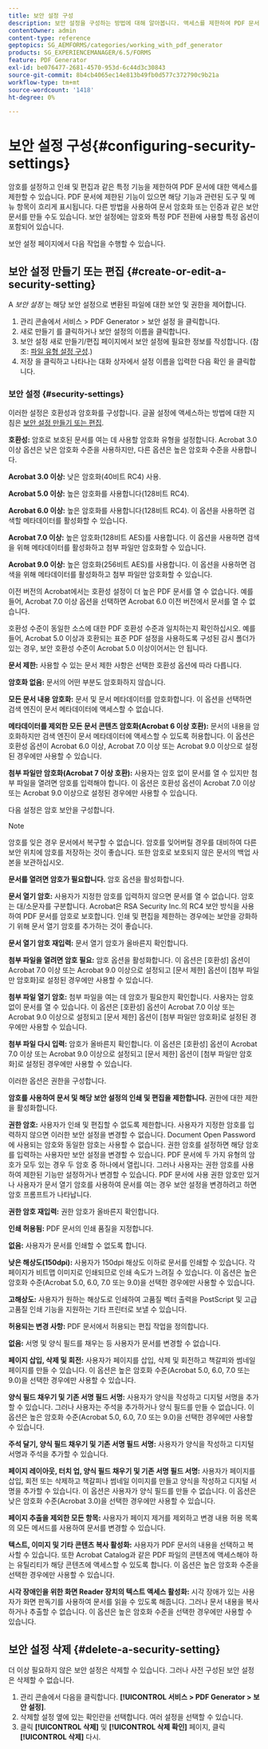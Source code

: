 ```yaml
---
title: 보안 설정 구성
description: 보안 설정을 구성하는 방법에 대해 알아봅니다. 액세스를 제한하여 PDF 문서를 보호할 수 있습니다. 문서를 암호화, 인증 또는 암호로 보호할 수 있습니다.
contentOwner: admin
content-type: reference
geptopics: SG_AEMFORMS/categories/working_with_pdf_generator
products: SG_EXPERIENCEMANAGER/6.5/FORMS
feature: PDF Generator
exl-id: be076477-2681-4570-953d-6c44d3c30843
source-git-commit: 8b4cb4065ec14e813b49fb0d577c372790c9b21a
workflow-type: tm+mt
source-wordcount: '1418'
ht-degree: 0%

---
```


# 보안 설정 구성{#configuring-security-settings}

암호를 설정하고 인쇄 및 편집과 같은 특정 기능을 제한하여 PDF 문서에 대한 액세스를 제한할 수 있습니다. PDF 문서에 제한된 기능이 있으면 해당 기능과 관련된 도구 및 메뉴 항목이 흐리게 표시됩니다. 다른 방법을 사용하여 문서 암호화 또는 인증과 같은 보안 문서를 만들 수도 있습니다. 보안 설정에는 암호와 특정 PDF 전환에 사용할 특정 옵션이 포함되어 있습니다.

보안 설정 페이지에서 다음 작업을 수행할 수 있습니다.

## 보안 설정 만들기 또는 편집 {#create-or-edit-a-security-setting}

A *보안 설정* 는 해당 보안 설정으로 변환된 파일에 대한 보안 및 권한을 제어합니다.

1. 관리 콘솔에서 서비스 > PDF Generator > 보안 설정 을 클릭합니다.
1. 새로 만들기 를 클릭하거나 보안 설정의 이름을 클릭합니다.
1. 보안 설정 새로 만들기/편집 페이지에서 보안 설정에 필요한 정보를 작성합니다. (참조: [파일 유형 설정 구성](/help/forms/using/admin-help/configuring-file-type-settings.md#configuring-file-type-settings).)
1. 저장 을 클릭하고 나타나는 대화 상자에서 설정 이름을 입력한 다음 확인 을 클릭합니다.

### 보안 설정 {#security-settings}

이러한 설정은 호환성과 암호화를 구성합니다. 글꼴 설정에 액세스하는 방법에 대한 지침은 [보안 설정 만들기 또는 편집](configuring-security-settings.md#create-or-edit-a-security-setting).

**호환성:** 암호로 보호된 문서를 여는 데 사용할 암호화 유형을 설정합니다. Acrobat 3.0 이상 옵션은 낮은 암호화 수준을 사용하지만, 다른 옵션은 높은 암호화 수준을 사용합니다.

**Acrobat 3.0 이상:** 낮은 암호화(40비트 RC4) 사용.

**Acrobat 5.0 이상:** 높은 암호화를 사용합니다(128비트 RC4).

**Acrobat 6.0 이상:** 높은 암호화를 사용합니다(128비트 RC4). 이 옵션을 사용하면 검색할 메타데이터를 활성화할 수 있습니다.

**Acrobat 7.0 이상:** 높은 암호화(128비트 AES)를 사용합니다. 이 옵션을 사용하면 검색을 위해 메타데이터를 활성화하고 첨부 파일만 암호화할 수 있습니다.

**Acrobat 9.0 이상:** 높은 암호화(256비트 AES)를 사용합니다. 이 옵션을 사용하면 검색을 위해 메타데이터를 활성화하고 첨부 파일만 암호화할 수 있습니다.

이전 버전의 Acrobat에서는 호환성 설정이 더 높은 PDF 문서를 열 수 없습니다. 예를 들어, Acrobat 7.0 이상 옵션을 선택하면 Acrobat 6.0 이전 버전에서 문서를 열 수 없습니다.

호환성 수준이 동일한 소스에 대한 PDF 호환성 수준과 일치하는지 확인하십시오. 예를 들어, Acrobat 5.0 이상과 호환되는 표준 PDF 설정을 사용하도록 구성된 감시 폴더가 있는 경우, 보안 호환성 수준이 Acrobat 5.0 이상이어서는 안 됩니다.

**문서 제한:** 사용할 수 있는 문서 제한 사항은 선택한 호환성 옵션에 따라 다릅니다.

**암호화 없음:** 문서의 어떤 부분도 암호화하지 않습니다.

**모든 문서 내용 암호화:** 문서 및 문서 메타데이터를 암호화합니다. 이 옵션을 선택하면 검색 엔진이 문서 메타데이터에 액세스할 수 없습니다.

**메타데이터를 제외한 모든 문서 콘텐츠 암호화(Acrobat 6 이상 호환):** 문서의 내용을 암호화하지만 검색 엔진이 문서 메타데이터에 액세스할 수 있도록 허용합니다. 이 옵션은 호환성 옵션이 Acrobat 6.0 이상, Acrobat 7.0 이상 또는 Acrobat 9.0 이상으로 설정된 경우에만 사용할 수 있습니다.

**첨부 파일만 암호화(Acrobat 7 이상 호환):** 사용자는 암호 없이 문서를 열 수 있지만 첨부 파일을 열려면 암호를 입력해야 합니다. 이 옵션은 호환성 옵션이 Acrobat 7.0 이상 또는 Acrobat 9.0 이상으로 설정된 경우에만 사용할 수 있습니다.

다음 설정은 암호 보안을 구성합니다.

>[!NOTE]
>
>암호를 잊은 경우 문서에서 복구할 수 없습니다. 암호를 잊어버릴 경우를 대비하여 다른 보안 위치에 암호를 저장하는 것이 좋습니다. 또한 암호로 보호되지 않은 문서의 백업 사본을 보관하십시오.

**문서를 열려면 암호가 필요합니다.** 암호 옵션을 활성화합니다.

**문서 열기 암호:** 사용자가 지정한 암호를 입력하지 않으면 문서를 열 수 없습니다. 암호는 대/소문자를 구분합니다. Acrobat은 RSA Security Inc.의 RC4 보안 방식을 사용하여 PDF 문서를 암호로 보호합니다. 인쇄 및 편집을 제한하는 경우에는 보안을 강화하기 위해 문서 열기 암호를 추가하는 것이 좋습니다.

**문서 열기 암호 재입력:** 문서 열기 암호가 올바른지 확인합니다.

**첨부 파일을 열려면 암호 필요:** 암호 옵션을 활성화합니다. 이 옵션은 [호환성] 옵션이 Acrobat 7.0 이상 또는 Acrobat 9.0 이상으로 설정되고 [문서 제한] 옵션이 [첨부 파일만 암호화]로 설정된 경우에만 사용할 수 있습니다.

**첨부 파일 열기 암호:** 첨부 파일을 여는 데 암호가 필요한지 확인합니다. 사용자는 암호 없이 문서를 열 수 있습니다. 이 옵션은 [호환성] 옵션이 Acrobat 7.0 이상 또는 Acrobat 9.0 이상으로 설정되고 [문서 제한] 옵션이 [첨부 파일만 암호화]로 설정된 경우에만 사용할 수 있습니다.

**첨부 파일 다시 입력:** 암호가 올바른지 확인합니다. 이 옵션은 [호환성] 옵션이 Acrobat 7.0 이상 또는 Acrobat 9.0 이상으로 설정되고 [문서 제한] 옵션이 [첨부 파일만 암호화]로 설정된 경우에만 사용할 수 있습니다.

이러한 옵션은 권한을 구성합니다.

**암호를 사용하여 문서 및 해당 보안 설정의 인쇄 및 편집을 제한합니다.** 권한에 대한 제한을 활성화합니다.

**권한 암호:** 사용자가 인쇄 및 편집할 수 없도록 제한합니다. 사용자가 지정한 암호를 입력하지 않으면 이러한 보안 설정을 변경할 수 없습니다. Document Open Password에 사용되는 암호와 동일한 암호는 사용할 수 없습니다. 권한 암호를 설정하면 해당 암호를 입력하는 사용자만 보안 설정을 변경할 수 있습니다. PDF 문서에 두 가지 유형의 암호가 모두 있는 경우 두 암호 중 하나에서 열립니다. 그러나 사용자는 권한 암호를 사용하여 제한된 기능만 설정하거나 변경할 수 있습니다. PDF 문서에 사용 권한 암호만 있거나 사용자가 문서 열기 암호를 사용하여 문서를 여는 경우 보안 설정을 변경하려고 하면 암호 프롬프트가 나타납니다.

**권한 암호 재입력:** 권한 암호가 올바른지 확인합니다.

**인쇄 허용됨:** PDF 문서의 인쇄 품질을 지정합니다.

**없음:** 사용자가 문서를 인쇄할 수 없도록 합니다.

**낮은 해상도(150dpi):** 사용자가 150dpi 해상도 이하로 문서를 인쇄할 수 있습니다. 각 페이지가 비트맵 이미지로 인쇄되므로 인쇄 속도가 느려질 수 있습니다. 이 옵션은 높은 암호화 수준(Acrobat 5.0, 6.0, 7.0 또는 9.0)을 선택한 경우에만 사용할 수 있습니다.

**고해상도:** 사용자가 원하는 해상도로 인쇄하여 고품질 벡터 출력을 PostScript 및 고급 고품질 인쇄 기능을 지원하는 기타 프린터로 보낼 수 있습니다.

**허용되는 변경 사항:** PDF 문서에서 허용되는 편집 작업을 정의합니다.

**없음:** 서명 및 양식 필드를 채우는 등 사용자가 문서를 변경할 수 없습니다.

**페이지 삽입, 삭제 및 회전:** 사용자가 페이지를 삽입, 삭제 및 회전하고 책갈피와 썸네일 페이지를 만들 수 있습니다. 이 옵션은 높은 암호화 수준(Acrobat 5.0, 6.0, 7.0 또는 9.0)을 선택한 경우에만 사용할 수 있습니다.

**양식 필드 채우기 및 기존 서명 필드 서명:** 사용자가 양식을 작성하고 디지털 서명을 추가할 수 있습니다. 그러나 사용자는 주석을 추가하거나 양식 필드를 만들 수 없습니다. 이 옵션은 높은 암호화 수준(Acrobat 5.0, 6.0, 7.0 또는 9.0)을 선택한 경우에만 사용할 수 있습니다.

**주석 달기, 양식 필드 채우기 및 기존 서명 필드 서명:** 사용자가 양식을 작성하고 디지털 서명과 주석을 추가할 수 있습니다.

**페이지 레이아웃, 터치 업, 양식 필드 채우기 및 기존 서명 필드 서명:** 사용자가 페이지를 삽입, 회전 또는 삭제하고 책갈피나 썸네일 이미지를 만들고 양식을 작성하고 디지털 서명을 추가할 수 있습니다. 이 옵션은 사용자가 양식 필드를 만들 수 없습니다. 이 옵션은 낮은 암호화 수준(Acrobat 3.0)을 선택한 경우에만 사용할 수 있습니다.

**페이지 추출을 제외한 모든 항목:** 사용자가 페이지 제거를 제외하고 변경 내용 허용 목록의 모든 메서드를 사용하여 문서를 변경할 수 있습니다.

**텍스트, 이미지 및 기타 콘텐츠 복사 활성화:** 사용자가 PDF 문서의 내용을 선택하고 복사할 수 있습니다. 또한 Acrobat Catalog과 같은 PDF 파일의 콘텐츠에 액세스해야 하는 유틸리티가 해당 콘텐츠에 액세스할 수 있도록 합니다. 이 옵션은 높은 암호화 수준을 선택한 경우에만 사용할 수 있습니다.

**시각 장애인을 위한 화면 Reader 장치의 텍스트 액세스 활성화:** 시각 장애가 있는 사용자가 화면 판독기를 사용하여 문서를 읽을 수 있도록 해줍니다. 그러나 문서 내용을 복사하거나 추출할 수 없습니다. 이 옵션은 높은 암호화 수준을 선택한 경우에만 사용할 수 있습니다.

## 보안 설정 삭제 {#delete-a-security-setting}

더 이상 필요하지 않은 보안 설정은 삭제할 수 있습니다. 그러나 사전 구성된 보안 설정은 삭제할 수 없습니다.

1. 관리 콘솔에서 다음을 클릭합니다. **[!UICONTROL 서비스 > PDF Generator > 보안 설정]**.
1. 삭제할 설정 옆에 있는 확인란을 선택합니다. 여러 설정을 선택할 수 있습니다.
1. 클릭 **[!UICONTROL 삭제]** 및 **[!UICONTROL 삭제 확인]** 페이지, 클릭 **[!UICONTROL 삭제]** 다시.
